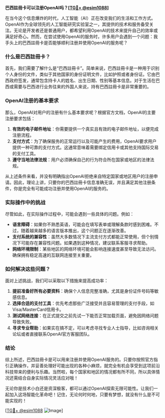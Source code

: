**巴西註冊卡可以注册OpenAI吗？[[TG💪+ @esim1088](https://t.me/s/esim1088)]**

在当今这个信息爆炸的时代，人工智能（AI）正在改变我们的生活和工作方式。OpenAI作为全球领先的人工智能研究实验室之一，其提供的技术和服务备受关注。无论是开发者还是普通用户，都希望利用OpenAI的技术来提升自己的效率或满足好奇心。然而，在尝试使用OpenAI的服务时，许多用户会遇到一个问题：我手头上的巴西註冊卡是否能够顺利注册并使用OpenAI的服务呢？

### 什么是巴西註冊卡？

首先，我们需要了解什么是“巴西註冊卡”。简单来说，巴西註冊卡是一种用于识别个人身份的文件，类似于其他国家的身份证明文件，比如护照或者身份证。它由巴西政府签发，通常包含持卡人的姓名、出生日期、性别等基本信息。对于生活在巴西或需要与巴西进行业务往来的外国人来说，持有巴西註冊卡是非常重要的。

### OpenAI注册的基本要求

那么，OpenAI对用户的注册有什么基本要求呢？根据官方文档，OpenAI的主要注册要求包括：

1. **有效的电子邮件地址**：你需要提供一个真实且有效的电子邮件地址，以便完成注册流程。
2. **支付方式**：为了确保服务的正常运行以及可能产生的费用，OpenAI要求用户提供一种可靠的支付方式。这通常意味着需要绑定信用卡或其他支持国际交易的支付工具。
3. **遵守当地法律法规**：用户必须确保自己的行为符合所在国家或地区的法律法规。

从上述条件来看，并没有明确指出OpenAI拒绝来自特定国家或地区用户的注册申请。因此，理论上讲，只要你的巴西註冊卡信息准确无误，并且满足其他注册条件，你是完全有可能成功注册并使用OpenAI的服务的。

### 实际操作中的挑战

尽管如此，在实际操作过程中，可能会遇到一些具体的问题。例如：

- **语言障碍**：如果你不熟悉英语，可能会在填写表单或理解条款时感到困难。不过，随着越来越多的语言版本推出，这个问题正在逐渐改善。
- **支付系统的兼容性**：虽然大多数情况下主流支付方式都能正常使用，但个别情况下可能存在兼容性问题。如果遇到这种情况，建议联系客服寻求帮助。
- **网络环境限制**：某些地区的网络环境可能会影响连接速度甚至导致无法访问。确保拥有稳定高速的互联网连接至关重要。

### 如何解决这些问题？

面对上述挑战，我们可以采取以下措施来提高成功率：

1. **提前准备好所有必要资料**：确保个人信息完整准确，尤其是身份证件号码等敏感信息。
2. **选择合适的支付工具**：优先考虑那些广泛接受并且容易管理的支付手段，如Visa/MasterCard信用卡。
3. **测试网络连接**：在正式提交之前先试一下能否正常加载页面，避免因网络问题导致失败。
4. **寻求专业帮助**：如果实在搞不定，可以考虑寻找专业人士指导，比如咨询相关论坛或者直接联系OpenAI官方客服团队。

### 结论

综上所述，巴西註冊卡是可以用来注册并使用OpenAI服务的。只要你按照官方指引正确操作，并妥善处理好可能出现的各种小麻烦，就完全有机会享受到这项前沿科技带来的便利与乐趣。当然啦，每个国家和地区的情况都有所不同，所以具体情况还需结合自身实际情况灵活应对哦！

无论你是技术小白还是资深极客，都可以通过OpenAI探索无限可能性。让我们一起加入这场智能化革命吧！记住，无论何时何地，只要有梦想，就没有什么是不可能实现的！

[[TG💪+ @esim1088](https://t.me/s/esim1088) ![Image](https://i.postimg.cc/4NQfJmqS/Snipaste-2025-05-13-00-14-12.png)]